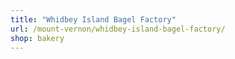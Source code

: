 ```yaml
---
title: "Whidbey Island Bagel Factory"
url: /mount-vernon/whidbey-island-bagel-factory/
shop: bakery
---
```

